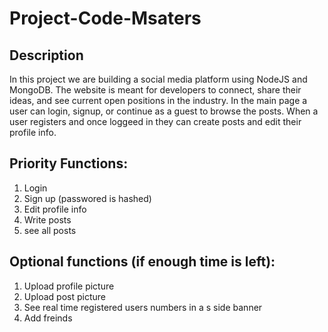 # Project-Code-Msaters

## Description
In this project we are building a social media platform using NodeJS and MongoDB. The website is meant for developers to connect, share their ideas, and see current open positions in the industry. In the main page a user can login, signup, or continue as a guest to browse the posts. When a user registers and once loggeed in they can create posts and edit their profile info.

## Priority Functions:
1. Login
2. Sign up (passwored is hashed)
3. Edit profile info
4. Write posts
5. see all posts

## Optional functions (if enough time is left):
1. Upload profile picture
2. Upload post picture
3. See real time registered users numbers in a s side banner
4. Add freinds

